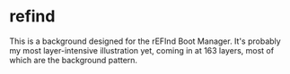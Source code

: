 
# refind

This is a background designed for the rEFInd Boot Manager. It's probably my most
layer-intensive illustration yet, coming in at 163 layers, most of which are the
background pattern.
